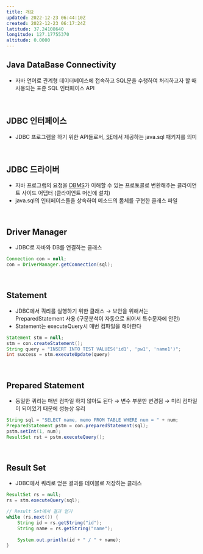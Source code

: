 ```yaml
---
title: 개요
updated: 2022-12-23 06:44:10Z
created: 2022-12-23 06:17:24Z
latitude: 37.24108640
longitude: 127.17755370
altitude: 0.0000
---
```


## Java DataBase Connectivity
- 자바 언어로 관계형 데이터베이스에 접속하고 SQL문을 수행하여 처리하고자 할 때 사용되는 표준 SQL 인터페이스 API
<br>

## JDBC 인터페이스
- JDBC 프로그램을 하기 위한 API들로서, <abbr title="Standard Edition">SE</abbr>에서 제공하는 java.sql 패키지를 의미
<br>

## JDBC 드라이버
- 자바 프로그램의 요청을 <abbr title="DataBase Mangement System">DBMS</abbr>가 이해할 수 있는 프로토콜로 변환해주는 클라이언트 사이드 어댑터 (클라이언트 머신에 설치)
- java.sql의 인터페이스들을 상속하여 메소드의 몸체를 구현한 클래스 파일
<br>

## Driver Manager
- JDBC로 자바와 DB를 연결하는 클래스
```java
Connection con = null;
con = DriverManager.getConnection(sql);
```
<br>

## Statement
- JDBC에서 쿼리를 실행하기 위한 클래스
 → 보안을 위해서는 PreparedStatement 사용 (구문분석이 자동으로 되어서 특수문자에 안전)
- Statement는 executeQuery시 매번 컴파일을 해야한다
```java
Statement stm = null;
stm = con.createStatement();
String query = "INSERT INTO TEST VALUES('id1', 'pw1', 'name1')";
int success = stm.executeUpdate(query)
```
<br>

## Prepared Statement
- 동일한 쿼리는 매번 컴파일 하지 않아도 된다
  → 변수 부분만 변경됨
  → 미리 컴파일이 되어있기 때문에 성능상 유리
```java
String sql = "SELECT name, memo FROM TABLE WHERE num = " + num;
PreparedStatement pstm = con.preparedStatement(sql);
pstm.setInt(1, num);
ResultSet rst = pstm.executeQuery();
```
<br>

## Result Set
- JDBC에서 쿼리로 얻은 결과를 테이블로 저장하는 클래스
```java
ResultSet rs = null;
rs = stm.executeQuery(sql);

// Result Set에서 결과 얻기
while (rs.next()) {
	String id = rs.getString("id");
	String name = rs.getString("name");
	
	System.out.println(id + " / " + name);
}
```
